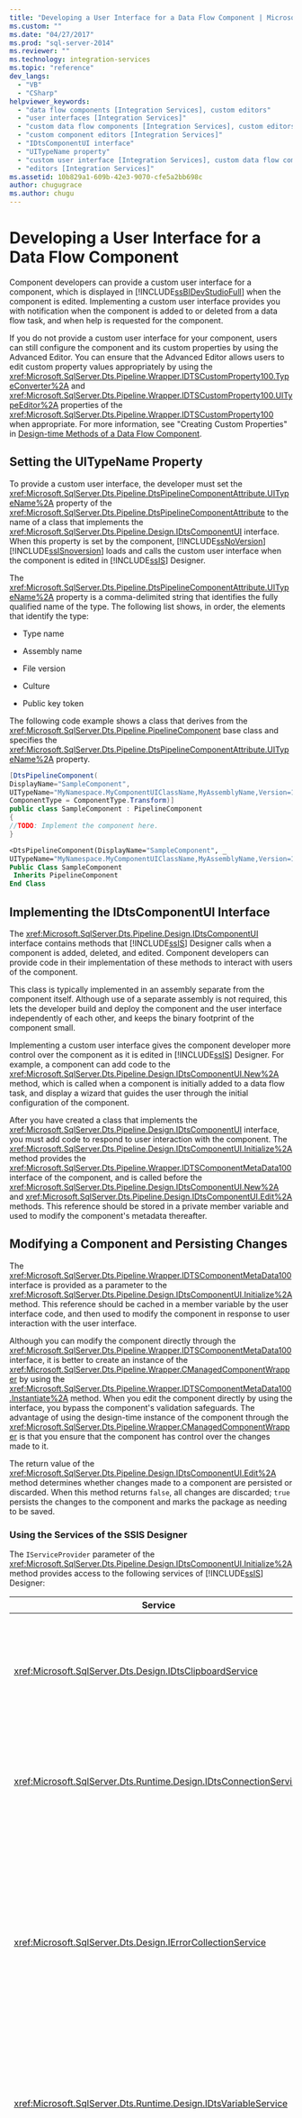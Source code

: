```yaml
---
title: "Developing a User Interface for a Data Flow Component | Microsoft Docs"
ms.custom: ""
ms.date: "04/27/2017"
ms.prod: "sql-server-2014"
ms.reviewer: ""
ms.technology: integration-services
ms.topic: "reference"
dev_langs: 
  - "VB"
  - "CSharp"
helpviewer_keywords: 
  - "data flow components [Integration Services], custom editors"
  - "user interfaces [Integration Services]"
  - "custom data flow components [Integration Services], custom editors"
  - "custom component editors [Integration Services]"
  - "IDtsComponentUI interface"
  - "UITypeName property"
  - "custom user interface [Integration Services], custom data flow component"
  - "editors [Integration Services]"
ms.assetid: 10b829a1-609b-42e3-9070-cfe5a2bb698c
author: chugugrace
ms.author: chugu
---
```

# Developing a User Interface for a Data Flow Component
  Component developers can provide a custom user interface for a component, which is displayed in [!INCLUDE[ssBIDevStudioFull](../../../includes/ssbidevstudiofull-md.md)] when the component is edited. Implementing a custom user interface provides you with notification when the component is added to or deleted from a data flow task, and when help is requested for the component.

 If you do not provide a custom user interface for your component, users can still configure the component and its custom properties by using the Advanced Editor. You can ensure that the Advanced Editor allows users to edit custom property values appropriately by using the <xref:Microsoft.SqlServer.Dts.Pipeline.Wrapper.IDTSCustomProperty100.TypeConverter%2A> and <xref:Microsoft.SqlServer.Dts.Pipeline.Wrapper.IDTSCustomProperty100.UITypeEditor%2A> properties of the <xref:Microsoft.SqlServer.Dts.Pipeline.Wrapper.IDTSCustomProperty100> when appropriate. For more information, see "Creating Custom Properties" in [Design-time Methods of a Data Flow Component](design-time-methods-of-a-data-flow-component.md).

## Setting the UITypeName Property
 To provide a custom user interface, the developer must set the <xref:Microsoft.SqlServer.Dts.Pipeline.DtsPipelineComponentAttribute.UITypeName%2A> property of the <xref:Microsoft.SqlServer.Dts.Pipeline.DtsPipelineComponentAttribute> to the name of a class that implements the <xref:Microsoft.SqlServer.Dts.Pipeline.Design.IDtsComponentUI> interface. When this property is set by the component, [!INCLUDE[ssNoVersion](../../../includes/ssnoversion-md.md)] [!INCLUDE[ssISnoversion](../../../includes/ssisnoversion-md.md)] loads and calls the custom user interface when the component is edited in [!INCLUDE[ssIS](../../../includes/ssis-md.md)] Designer.

 The <xref:Microsoft.SqlServer.Dts.Pipeline.DtsPipelineComponentAttribute.UITypeName%2A> property is a comma-delimited string that identifies the fully qualified name of the type. The following list shows, in order, the elements that identify the type:

-   Type name

-   Assembly name

-   File version

-   Culture

-   Public key token

 The following code example shows a class that derives from the <xref:Microsoft.SqlServer.Dts.Pipeline.PipelineComponent> base class and specifies the <xref:Microsoft.SqlServer.Dts.Pipeline.DtsPipelineComponentAttribute.UITypeName%2A> property.

```csharp
[DtsPipelineComponent(
DisplayName="SampleComponent",
UITypeName="MyNamespace.MyComponentUIClassName,MyAssemblyName,Version=1.0.0.0,Culture=neutral,PublicKeyToken=abcd...",
ComponentType = ComponentType.Transform)]
public class SampleComponent : PipelineComponent
{
//TODO: Implement the component here.
}
```

```vb
<DtsPipelineComponent(DisplayName="SampleComponent", _
UITypeName="MyNamespace.MyComponentUIClassName,MyAssemblyName,Version=1.0.0.0,Culture=neutral,PublicKeyToken=abcd...", ComponentType=ComponentType.Transform)> _ 
Public Class SampleComponent 
 Inherits PipelineComponent 
End Class
```

## Implementing the IDtsComponentUI Interface
 The <xref:Microsoft.SqlServer.Dts.Pipeline.Design.IDtsComponentUI> interface contains methods that [!INCLUDE[ssIS](../../../includes/ssis-md.md)] Designer calls when a component is added, deleted, and edited. Component developers can provide code in their implementation of these methods to interact with users of the component.

 This class is typically implemented in an assembly separate from the component itself. Although use of a separate assembly is not required, this lets the developer build and deploy the component and the user interface independently of each other, and keeps the binary footprint of the component small.

 Implementing a custom user interface gives the component developer more control over the component as it is edited in [!INCLUDE[ssIS](../../../includes/ssis-md.md)] Designer. For example, a component can add code to the <xref:Microsoft.SqlServer.Dts.Pipeline.Design.IDtsComponentUI.New%2A> method, which is called when a component is initially added to a data flow task, and display a wizard that guides the user through the initial configuration of the component.

 After you have created a class that implements the <xref:Microsoft.SqlServer.Dts.Pipeline.Design.IDtsComponentUI> interface, you must add code to respond to user interaction with the component. The <xref:Microsoft.SqlServer.Dts.Pipeline.Design.IDtsComponentUI.Initialize%2A> method provides the <xref:Microsoft.SqlServer.Dts.Pipeline.Wrapper.IDTSComponentMetaData100> interface of the component, and is called before the <xref:Microsoft.SqlServer.Dts.Pipeline.Design.IDtsComponentUI.New%2A> and <xref:Microsoft.SqlServer.Dts.Pipeline.Design.IDtsComponentUI.Edit%2A> methods. This reference should be stored in a private member variable and used to modify the component's metadata thereafter.

## Modifying a Component and Persisting Changes
 The <xref:Microsoft.SqlServer.Dts.Pipeline.Wrapper.IDTSComponentMetaData100> interface is provided as a parameter to the <xref:Microsoft.SqlServer.Dts.Pipeline.Design.IDtsComponentUI.Initialize%2A> method. This reference should be cached in a member variable by the user interface code, and then used to modify the component in response to user interaction with the user interface.

 Although you can modify the component directly through the <xref:Microsoft.SqlServer.Dts.Pipeline.Wrapper.IDTSComponentMetaData100> interface, it is better to create an instance of the <xref:Microsoft.SqlServer.Dts.Pipeline.Wrapper.CManagedComponentWrapper> by using the <xref:Microsoft.SqlServer.Dts.Pipeline.Wrapper.IDTSComponentMetaData100.Instantiate%2A> method. When you edit the component directly by using the interface, you bypass the component's validation safeguards. The advantage of using the design-time instance of the component through the <xref:Microsoft.SqlServer.Dts.Pipeline.Wrapper.CManagedComponentWrapper> is that you ensure that the component has control over the changes made to it.

 The return value of the <xref:Microsoft.SqlServer.Dts.Pipeline.Design.IDtsComponentUI.Edit%2A> method determines whether changes made to a component are persisted or discarded. When this method returns `false`, all changes are discarded; `true` persists the changes to the component and marks the package as needing to be saved.

### Using the Services of the SSIS Designer
 The `IServiceProvider` parameter of the <xref:Microsoft.SqlServer.Dts.Pipeline.Design.IDtsComponentUI.Initialize%2A> method provides access to the following services of [!INCLUDE[ssIS](../../../includes/ssis-md.md)] Designer:

|Service|Description|
|-------------|-----------------|
|<xref:Microsoft.SqlServer.Dts.Design.IDtsClipboardService>|Used to determine whether the component was generated as part of a copy/paste or cut/paste operation.|
|<xref:Microsoft.SqlServer.Dts.Runtime.Design.IDtsConnectionService>|Used to access existing connections or to create new connections in the package.|
|<xref:Microsoft.SqlServer.Dts.Design.IErrorCollectionService>|Used to capture events from data flow components when you need to capture all the errors and warnings raised by the component instead of receiving only the last error or warning.|
|<xref:Microsoft.SqlServer.Dts.Runtime.Design.IDtsVariableService>|Used to access existing variables or to create new variables in the package.|
|<xref:Microsoft.SqlServer.Dts.Design.IDtsPipelineEnvironmentService>|Used by data flow components to access the parent Data Flow task and other components in the data flow. This feature could be used to develop a component like the Slowly Changing Dimension Wizard that creates and connects additional data flow components as needed.|

 These services provide component developers the ability to access and create objects in the package in which the component is loaded.

## Sample
 The following code example shows the integration of a custom user interface class that implements the <xref:Microsoft.SqlServer.Dts.Pipeline.Design.IDtsComponentUI> interface, and a Windows form that serves as the editor for a component.

### Custom User Interface Class
 The following code shows the class that implements the <xref:Microsoft.SqlServer.Dts.Pipeline.Design.IDtsComponentUI> interface. The <xref:Microsoft.SqlServer.Dts.Pipeline.Design.IDtsComponentUI.Edit%2A> method creates the component editor and then displays the form. The return value of the form determines whether changes to the component are persisted.

```csharp
using System;
using System.Windows.Forms;
using Microsoft.SqlServer.Dts.Runtime;
using Microsoft.SqlServer.Dts.Pipeline.Design;
using Microsoft.SqlServer.Dts.Pipeline.Wrapper;

namespace Microsoft.Samples.SqlServer.Dts
{
    public class SampleComponentUI : IDtsComponentUI
    {
        IDTSComponentMetaData100 md;
        IServiceProvider sp;

        public void Help(System.Windows.Forms.IWin32Window parentWindow)
        {
        }
        public void New(System.Windows.Forms.IWin32Window parentWindow)
        {
        }
        public void Delete(System.Windows.Forms.IWin32Window parentWindow)
        {
        }
        public bool Edit(System.Windows.Forms.IWin32Window parentWindow, Variables vars, Connections cons)
        {
            // Create and display the form for the user interface.
            SampleComponentUIForm componentEditor = new SampleComponentUIForm(cons, vars, md);

            DialogResult result  = componentEditor.ShowDialog(parentWindow);

            if (result == DialogResult.OK)
                return true;

            return false;
        }
        public void Initialize(IDTSComponentMetaData100 dtsComponentMetadata, IServiceProvider serviceProvider)
        {
            // Store the component metadata.
            this.md = dtsComponentMetadata;
        }
    }
}
```

```vb
Imports System 
Imports System.Windows.Forms 
Imports Microsoft.SqlServer.Dts.Runtime 
Imports Microsoft.SqlServer.Dts.Pipeline.Design 
Imports Microsoft.SqlServer.Dts.Pipeline.Wrapper 

Namespace Microsoft.Samples.SqlServer.Dts 

 Public Class SampleComponentUI 
 Implements IDtsComponentUI 
   Private md As IDTSComponentMetaData100 
   Private sp As IServiceProvider 

   Public Sub Help(ByVal parentWindow As System.Windows.Forms.IWin32Window) 
   End Sub 

   Public Sub New(ByVal parentWindow As System.Windows.Forms.IWin32Window) 
   End Sub 

   Public Sub Delete(ByVal parentWindow As System.Windows.Forms.IWin32Window) 
   End Sub 

   Public Function Edit(ByVal parentWindow As System.Windows.Forms.IWin32Window, ByVal vars As Variables, ByVal cons As Connections) As Boolean 
     ' Create and display the form for the user interface.
     Dim componentEditor As SampleComponentUIForm = New SampleComponentUIForm(cons, vars, md) 
     Dim result As DialogResult = componentEditor.ShowDialog(parentWindow) 
     If result = DialogResult.OK Then 
       Return True 
     End If 
     Return False 
   End Function 

   Public Sub Initialize(ByVal dtsComponentMetadata As IDTSComponentMetaData100, ByVal serviceProvider As IServiceProvider) 
     Me.md = dtsComponentMetadata 
   End Sub 
 End Class 

End Namespace
```

### Custom Editor
 The following code shows the implementation of the Windows form that is shown during the call to the <xref:Microsoft.SqlServer.Dts.Pipeline.Design.IDtsComponentUI.Edit%2A> method.

```csharp
using System;
using System.Drawing;
using System.Collections;
using System.ComponentModel;
using System.Windows.Forms;
using System.Data;

using Microsoft.SqlServer.Dts.Pipeline.Wrapper;
using Microsoft.SqlServer.Dts.Runtime;

namespace Microsoft.Samples.SqlServer.Dts
{
    public partial class SampleComponentUIForm : System.Windows.Forms.Form
    {
        private Connections connections;
        private Variables variables;
        private IDTSComponentMetaData100 metaData;
        private CManagedComponentWrapper designTimeInstance;
        private System.ComponentModel.IContainer components = null;

        public SampleComponentUIForm( Connections cons, Variables vars, IDTSComponentMetaData100 md)
        {
            variables = vars;
            connections = cons;
            metaData = md;
        }

        private void btnOk_Click(object sender, System.EventArgs e)
        {
            if (designTimeInstance == null)
                designTimeInstance = metaData.Instantiate();

            designTimeInstance.SetComponentProperty( "CustomProperty", txtCustomPropertyValue.Text);

            this.Close();
        }

        private void btnCancel_Click(object sender, System.EventArgs e)
        {
            this.Close();
        }
    }
}
```

```vb
Imports System 
Imports System.Drawing 
Imports System.Collections 
Imports System.ComponentModel 
Imports System.Windows.Forms 
Imports System.Data 
Imports Microsoft.SqlServer.Dts.Pipeline.Wrapper 
Imports Microsoft.SqlServer.Dts.Runtime 

Namespace Microsoft.Samples.SqlServer.Dts 

 Public Partial Class SampleComponentUIForm 
  Inherits System.Windows.Forms.Form 
   Private connections As Connections 
   Private variables As Variables 
   Private metaData As IDTSComponentMetaData100 
   Private designTimeInstance As CManagedComponentWrapper 
   Private components As System.ComponentModel.IContainer = Nothing 

   Public Sub New(ByVal cons As Connections, ByVal vars As Variables, ByVal md As IDTSComponentMetaData100) 
     variables = vars 
     connections = cons 
     metaData = md 
   End Sub 

   Private Sub btnOk_Click(ByVal sender As Object, ByVal e As System.EventArgs) 
     If designTimeInstance Is Nothing Then 
       designTimeInstance = metaData.Instantiate 
     End If 
     designTimeInstance.SetComponentProperty("CustomProperty", txtCustomPropertyValue.Text) 
     Me.Close 
   End Sub 

   Private Sub btnCancel_Click(ByVal sender As Object, ByVal e As System.EventArgs) 
     Me.Close 
   End Sub 
 End Class 

End Namespace
```

![Integration Services icon (small)](../../media/dts-16.gif "Integration Services icon (small)")  **Stay Up to Date with Integration Services**<br /> For the latest downloads, articles, samples, and videos from Microsoft, as well as selected solutions from the community, visit the [!INCLUDE[ssISnoversion](../../../includes/ssisnoversion-md.md)] page on MSDN:<br /><br /> [Visit the Integration Services page on MSDN](https://go.microsoft.com/fwlink/?LinkId=136655)<br /><br /> For automatic notification of these updates, subscribe to the RSS feeds available on the page.

## See Also
 [Creating a Custom Data Flow Component](creating-a-custom-data-flow-component.md)


